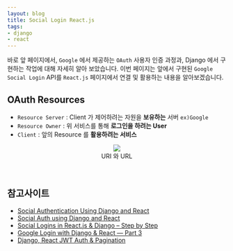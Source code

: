 ```yaml
---
layout: blog
title: Social Login React.js   
tags:
- django
- react
---
```


바로 앞 페이지에서, `Google` 에서 제공하는 `OAuth` 사용자 인증 과정과, Django 에서 구현하는 작업에 대해 자세히 알아 보았습니다. 이번 페이지는 앞에서 구현된 `Google Social Login` API를 `React.js` 페이지에서 연결 및 활용하는 내용을 알아보겠습니다.

## **OAuth Resources**
- `Resource Server` : Client 가 제어하려는 자원을 **보유하는** 서버 `ex)Google`
- `Resource Owner` : 위 서비스를 통해 **로그인을 하려는 User**
- `Client` : 앞의 Resource 를 **활용하려는 서비스**

<div style="text-align: center;">
  <figure class="align-center">
    <img src="{{site.baseurl}}/assets/linux/uri-url.jpg">
    <figcaption>URI 와 URL</figcaption>
  </figure>
</div>

<br/>

## 참고사이트
- [Social Authentication Using Django and React](https://medium.com/@ronakchitlangya1997/social-authentication-email-using-django-and-react-js-e1cc8456262d)
- [Social Auth using Django and React](https://medium.com/@ronakchitlangya1997/social-authentication-email-using-django-and-react-js-e1cc8456262d)
- [Social Logins in React.js & Django – Step by Step](https://www.geeksforgeeks.org/email-social-logins-in-django-step-by-step-guide/)
- [Google Login with Django & React — Part 3](https://iamashutoshpanda.medium.com/google-login-with-django-react-part-3-6f90674ce829)
- [Django, React JWT Auth & Pagination](https://levelup.gitconnected.com/full-stack-web-tutorial-django-react-js-jwt-auth-rest-bootstrap-pagination-b00ebf7866c1)
